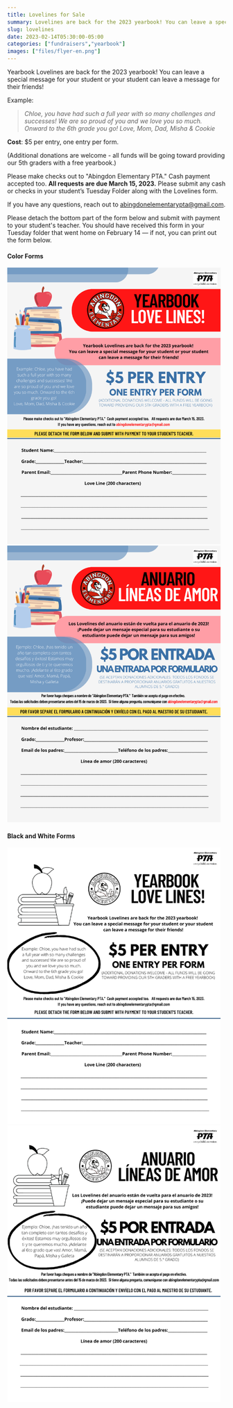 ```yaml
--- 
title: Lovelines for Sale
summary: Lovelines are back for the 2023 yearbook! You can leave a special message for your student.
slug: lovelines
date: 2023-02-14T05:30:00-05:00
categories: ["fundraisers","yearbook"]
images: ["files/flyer-en.png"]
---
```


Yearbook Lovelines are back for the 2023 yearbook! You can leave a special message for your student or your student can leave a message for their friends!

Example:

> *Chloe, you have had such a full year with so many challenges and successes! We are so proud of you and we love you so much. Onward to the 6th grade you go! Love, Mom, Dad, Misha & Cookie*

**Cost**: $5 per entry, one entry per form.

(Additional donations are welcome - all funds will be going toward providing our 5th graders with a free yearbook.)

Please make checks out to "Abingdon Elementary PTA." Cash payment accepted too. **All requests are due March 15, 2023.** Please submit any cash or checks in your student’s Tuesday Folder along with the Lovelines form.

If you have any questions, reach out to abingdonelementarypta@gmail.com.

Please detach the bottom part of the form below and submit with payment to your student's teacher. You should have received this form in your Tuesday folder that went home on February 14 — if not, you can print out the form below.

#### Color Forms
<a href="files/flyer-en.pdf"><img src="files/flyer-en.png" width="492" height="637" alt="Lovelines form in English"></a>
<a href="files/flyer-es.pdf"><img src="files/flyer-es.png" width="492" height="637" alt="Lovelines form in Spanish"></a>

#### Black and White Forms
<a href="files/flyer-en-nocolor.pdf"><img src="files/flyer-en-nocolor.png" width="492" height="637" alt="Black and White Lovelines form in English"></a>
<a href="files/flyer-es-nocolor.pdf"><img src="files/flyer-es-nocolor.png" width="492" height="637" alt="Black and White Lovelines form in Spanish"></a>